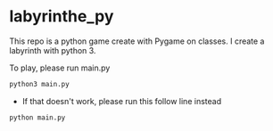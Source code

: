 # labyrinthe_py

This repo is a python game create with Pygame on classes.
I create a labyrinth with python 3.

To play, please run main.py
```bash
python3 main.py
```
- If that doesn't work, please run this follow line instead
```bash
python main.py
```

